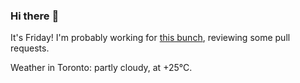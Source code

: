 ### Hi there :wave:

It's Friday! I'm probably working for [this bunch](https://github.com/kohofinancial), reviewing some pull requests.

Weather in Toronto: partly cloudy, at +25°C.
